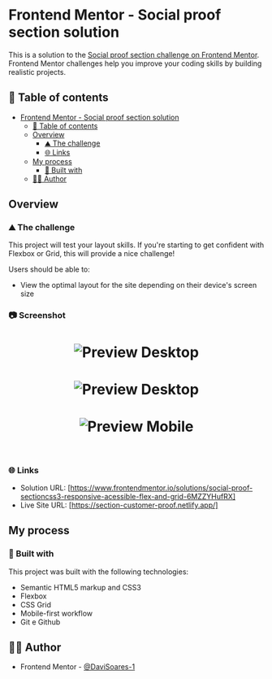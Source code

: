# Frontend Mentor - Social proof section solution

This is a solution to the [Social proof section challenge on Frontend Mentor](https://www.frontendmentor.io/challenges/social-proof-section-6e0qTv_bA). Frontend Mentor challenges help you improve your coding skills by building realistic projects. 

## 📑 Table of contents

- [Frontend Mentor - Social proof section solution](#frontend-mentor---social-proof-section-solution)
  - [📑 Table of contents](#-table-of-contents)
  - [Overview](#overview)
    - [⛰️ The challenge](#️-the-challenge)
    - [🌐 Links](#-links)
  - [My process](#my-process)
    - [🚀 Built with](#-built-with)
  - [👨‍💻 Author](#-author)

## Overview

### ⛰️ The challenge

This project will test your layout skills. If you're starting to get confident with Flexbox or Grid, this will provide a nice challenge!

Users should be able to:

- View the optimal layout for the site depending on their device's screen size

### 📷 Screenshot

<h1 align="center">
    <img alt="Preview Desktop" title="Preview Desktop" src="https://github.com/DaviSoares-1/FrontendMentor-Challenges-Newbie/blob/main/9%23Social-proof-section/.github/screenshot-desktop.png" />
</h1>

<h1 align="center">
    <img alt="Preview Desktop" title="Preview Desktop" src="https://github.com/DaviSoares-1/FrontendMentor-Challenges-Newbie/blob/main/9%23Social-proof-section/.github/screenshot-tablet.png" />
</h1>

<h1 align="center">
    <img alt="Preview Mobile" title="Preview Mobile" src="https://github.com/DaviSoares-1/FrontendMentor-Challenges-Newbie/blob/main/9%23Social-proof-section/.github/screenshot-mobile.png" />
</h1>

<br>

### 🌐 Links

- Solution URL: [https://www.frontendmentor.io/solutions/social-proof-sectioncss3-responsive-acessible-flex-and-grid-6MZZYHufRX]
- Live Site URL: [https://section-customer-proof.netlify.app/]

## My process

### 🚀 Built with

This project was built with the following technologies:

- Semantic HTML5 markup and CSS3
- Flexbox
- CSS Grid
- Mobile-first workflow
- Git e Github

## 👨‍💻 Author

- Frontend Mentor - [@DaviSoares-1](https://www.frontendmentor.io/profile/DaviSoares-1)
